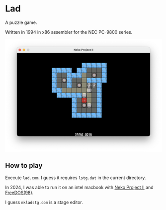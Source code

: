 # Lad

A puzzle game.

Written in 1994 in x86 assembler for the NEC PC-9800 series.

![screenshot](img/screenshot.png)

## How to play

Execute `lad.com`.
I guess it requires `lstg.dat` in the current directory.

In 2024, I was able to run it on an intel macbook with
[Neko Project II] and [FreeDOS(98)].

[Neko Project II]: https://www.yui.ne.jp/np2/

[FreeDOS(98)]: http://bauxite.sakura.ne.jp/software/dos/freedos.htm

I guess `mkladstg.com` is a stage editor.
